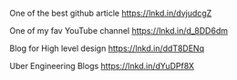 One of the best github article
https://lnkd.in/dvjudcgZ

One of my fav YouTube channel
https://lnkd.in/d_8DD6dm

Blog for High level design
https://lnkd.in/ddT8DENq

Uber Engineering Blogs
https://lnkd.in/dYuDPf8X

